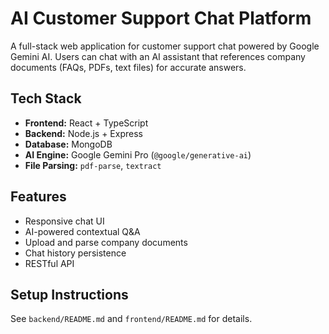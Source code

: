 # AI Customer Support Chat Platform

A full-stack web application for customer support chat powered by Google Gemini AI. Users can chat with an AI assistant that references company documents (FAQs, PDFs, text files) for accurate answers.

## Tech Stack
- **Frontend:** React + TypeScript
- **Backend:** Node.js + Express
- **Database:** MongoDB
- **AI Engine:** Google Gemini Pro (`@google/generative-ai`)
- **File Parsing:** `pdf-parse`, `textract`

## Features
- Responsive chat UI
- AI-powered contextual Q&A
- Upload and parse company documents
- Chat history persistence
- RESTful API

## Setup Instructions
See `backend/README.md` and `frontend/README.md` for details.

